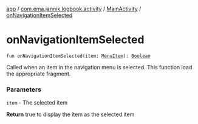[app](../../index.md) / [com.ema.jannik.logbook.activity](../index.md) / [MainActivity](index.md) / [onNavigationItemSelected](./on-navigation-item-selected.md)

# onNavigationItemSelected

`fun onNavigationItemSelected(item: `[`MenuItem`](https://developer.android.com/reference/android/view/MenuItem.html)`): `[`Boolean`](https://kotlinlang.org/api/latest/jvm/stdlib/kotlin/-boolean/index.html)

Called when an item in the navigation menu is selected.
This function load the appropriate fragment.

### Parameters

`item` - The selected item

**Return**
true to display the item as the selected item

